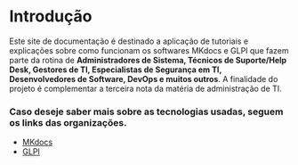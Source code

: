 # Introdução

Este site de documentação é destinado a aplicação de tutoriais e explicações sobre como funcionam os softwares MKdocs e GLPI que fazem parte da rotina de **Administradores de Sistema, Técnicos de Suporte/Help Desk, Gestores de TI, Especialistas de Segurança em TI, Desenvolvedores de Software, DevOps e muitos outros**. A finalidade do projeto é complementar a terceira nota da matéria de administração de TI.

### Caso deseje saber mais sobre as tecnologias usadas, seguem os links das organizações.

- [MKdocs](https://www.mkdocs.org/)
- [GLPI](https://glpi-project.org/)
